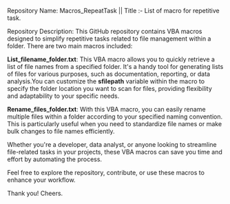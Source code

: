 Repository Name: Macros_RepeatTask ||
Title :- List of macro for repetitive task.

Repository Description: This GitHub repository contains VBA macros designed to simplify repetitive tasks related to file management within a folder. There are two main macros included:

**List_filename_folder.txt**: This VBA macro allows you to quickly retrieve a list of file names from a specified folder. It's a handy tool for generating lists of files for various purposes, such as documentation, reporting, or data analysis.You can customize the **sfilepath** variable within the macro to specify the folder location you want to scan for files, providing flexibility and adaptability to your specific needs.

**Rename_files_folder.txt**: With this VBA macro, you can easily rename multiple files within a folder according to your specified naming convention. This is particularly useful when you need to standardize file names or make bulk changes to file names efficiently.

Whether you're a developer, data analyst, or anyone looking to streamline file-related tasks in your projects, these VBA macros can save you time and effort by automating the process.

Feel free to explore the repository, contribute, or use these macros to enhance your workflow.

Thank you! Cheers.







